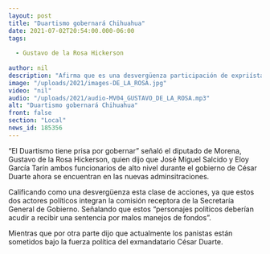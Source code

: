 ```yaml
---
layout: post
title: "Duartismo gobernará Chihuahua"
date: 2021-07-02T20:54:00.000-06:00
tags:
  
  - Gustavo de la Rosa Hickerson
  
author: nil
description: "Afirma que es una desvergüenza participación de expriístas relacionados con Duarte en el nuevo gabinete. "
image: "/uploads/2021/images-DE_LA_ROSA.jpg"
video: "nil"
audio: "/uploads/2021/audio-MV04_GUSTAVO_DE_LA_ROSA.mp3"
alt: "Duartismo gobernará Chihuahua"
front: false
section: "Local"
news_id: 185356
---
```


“El Duartismo tiene prisa por gobernar” señaló el diputado de Morena, Gustavo de la Rosa Hickerson, quien dijo que José Miguel Salcido y Eloy García Tarín ambos funcionarios de alto nivel durante el gobierno de César Duarte ahora se encuentran en las  nuevas adminsitraciones.

Calificando como una desvergüenza esta clase de acciones, ya que estos dos actores políticos integran la comisión receptora de la Secretaría General de Gobierno. Señalando que estos “personajes políticos deberían acudir a recibir una sentencia por malos manejos de fondos”.

Mientras que por otra parte dijo que actualmente los panistas están sometidos bajo la fuerza política del exmandatario César Duarte.
